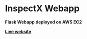 # InspectX Webapp

**Flask Webapp deployed on AWS EC2**

**[Live website](https://inspectx-main-site.appspot.com/)**